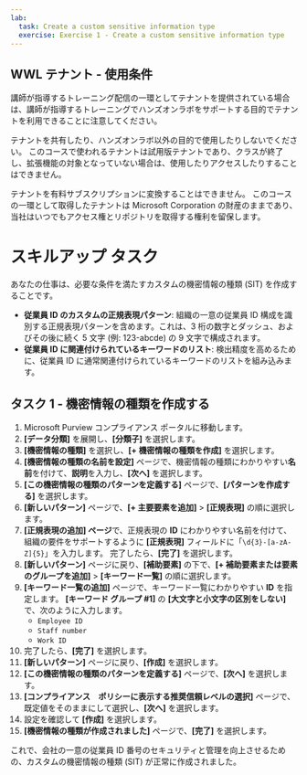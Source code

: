 ```yaml
---
lab:
  task: Create a custom sensitive information type
  exercise: Exercise 1 - Create a custom sensitive information type
---
```


## WWL テナント - 使用条件

講師が指導するトレーニング配信の一環としてテナントを提供されている場合は、講師が指導するトレーニングでハンズオンラボをサポートする目的でテナントを利用できることに注意してください。

テナントを共有したり、ハンズオンラボ以外の目的で使用したりしないでください。 このコースで使われるテナントは試用版テナントであり、クラスが終了し、拡張機能の対象となっていない場合は、使用したりアクセスしたりすることはできません。

テナントを有料サブスクリプションに変換することはできません。 このコースの一環として取得したテナントは Microsoft Corporation の財産のままであり、当社はいつでもアクセス権とリポジトリを取得する権利を留保します。

# スキルアップ タスク

あなたの仕事は、必要な条件を満たすカスタムの機密情報の種類 (SIT) を作成することです。

- **従業員 ID のカスタムの正規表現パターン**: 組織の一意の従業員 ID 構成を識別する正規表現パターンを含めます。これは、3 桁の数字とダッシュ、およびその後に続く 5 文字 (例: 123-abcde) の 9 文字で構成されます。
- **従業員 ID に関連付けられているキーワードのリスト**: 検出精度を高めるために、従業員 ID に通常関連付けられているキーワードのリストを組み込みます。

## タスク 1 - 機密情報の種類を作成する

1. Microsoft Purview コンプライアンス ポータルに移動します。
1. **[データ分類]** を展開し、**[分類子]** を選択します。
1. **[機密情報の種類]** を選択し、**[+ 機密情報の種類を作成]** を選択します。
1. **[機密情報の種類の名前を設定]** ページで、機密情報の種類にわかりやすい**名前**を付けて、**説明**を入力し、**[次へ]** を選択します。
1. **[この機密情報の種類のパターンを定義する]** ページで、**[パターンを作成する]** を選択します。
1. **[新しいパターン]** ページで、**[+ 主要要素を追加]** > **[正規表現]** の順に選択します。
1. **[正規表現の追加] ページ**で、正規表現の **ID** にわかりやすい名前を付けて、組織の要件をサポートするように **[正規表現]** フィールドに「`\d{3}-[a-zA-Z]{5}`」を入力します。 完了したら、**[完了]** を選択します。
1. **[新しいパターン]** ページに戻り、**[補助要素]** の下で、**[+ 補助要素または要素のグループを追加]** > **[キーワード一覧]** の順に選択します。
1. **[キーワード一覧の追加]** ページで、キーワード一覧にわかりやすい **ID** を指定します。 **[キーワード グループ #1]** の **[大文字と小文字の区別をしない]** で、次のように入力します。
   - `Employee ID`
   - `Staff number`
   - `Work ID`
1. 完了したら、**[完了]** を選択します。
1. **[新しいパターン]** ページに戻り、**[作成]** を選択します。
1. **[この機密情報の種類のパターンを定義する]** ページで、**[次へ]** を選択します。
1. **[コンプライアンス　ポリシーに表示する推奨信頼レベルの選択]** ページで、既定値をそのままにして選択し、**[次へ]** を選択します。
1. 設定を確認して **[作成]** を選択します。
1. **[機密情報の種類が作成されました]** ページで、**[完了]** を選択します。

これで、会社の一意の従業員 ID 番号のセキュリティと管理を向上させるための、カスタムの機密情報の種類 (SIT) が正常に作成されました。

